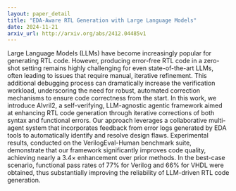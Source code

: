 ```yaml
---
layout: paper_detail
title: "EDA-Aware RTL Generation with Large Language Models"
date: 2024-11-21
arxiv_url: http://arxiv.org/abs/2412.04485v1
---
```


Large Language Models (LLMs) have become increasingly popular for generating RTL code. However, producing error-free RTL code in a zero-shot setting remains highly challenging for even state-of-the-art LLMs, often leading to issues that require manual, iterative refinement. This additional debugging process can dramatically increase the verification workload, underscoring the need for robust, automated correction mechanisms to ensure code correctness from the start.   In this work, we introduce AIvril2, a self-verifying, LLM-agnostic agentic framework aimed at enhancing RTL code generation through iterative corrections of both syntax and functional errors. Our approach leverages a collaborative multi-agent system that incorporates feedback from error logs generated by EDA tools to automatically identify and resolve design flaws. Experimental results, conducted on the VerilogEval-Human benchmark suite, demonstrate that our framework significantly improves code quality, achieving nearly a 3.4$\times$ enhancement over prior methods. In the best-case scenario, functional pass rates of 77% for Verilog and 66% for VHDL were obtained, thus substantially improving the reliability of LLM-driven RTL code generation.
